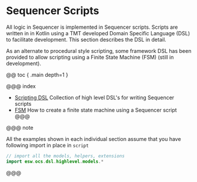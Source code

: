 # Sequencer Scripts

All logic in Sequencer is implemented in Sequencer scripts.  Scripts are written in in Kotlin using a TMT developed
Domain Specific Language (DSL) to facilitate development.  This section describes the DSL in detail. 

As an alternate to procedural style scripting, some framework DSL has been provided to allow scripting using a 
Finite State Machine (FSM) (still in development).  

@@ toc { .main depth=1 }

@@@ index

* [Scripting DSL](dsl/dsl.md) Collection of high level DSL's for writing Sequencer scripts
* [FSM](fsm.md) How to create a finite state machine using a Sequencer script
@@@

@@@ note

All the examples shown in each individual section assume that you have following import in place in `script`
```kotlin
// import all the models, helpers, extensions
import esw.ocs.dsl.highlevel.models.*
```

@@@